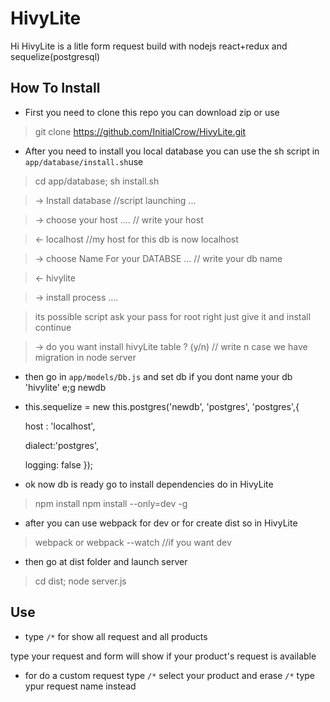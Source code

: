 HivyLite
===================

Hi HivyLite is a litle form request build with nodejs react+redux and sequelize(postgresql)

How To Install
--------------

- First you need to clone this repo you can download zip or use

>git clone https://github.com/InitialCrow/HivyLite.git


- After you need to install you local database you can use the sh script in `app/database/install.sh`use

> cd app/database; sh install.sh

> -> Install database //script launching ...

> -> choose your host .... // write your host

> <- localhost //my host for this db is now localhost

> -> choose Name For your DATABSE ... // write your db name

> <- hivylite

> -> install process .... 

> its possible script ask your pass for root right just give it and install continue

> -> do you want install hivyLite table ? (y/n) // write n case we have migration in node server

- then go in `app/models/Db.js` and set db if you dont name your db 'hivylite' e;g newdb
								


- this.sequelize = new this.postgres('newdb', 'postgres', 'postgres',{

	host : 'localhost',

	dialect:'postgres',

	logging: false
 });

- ok now db is ready go to install dependencies  do in HivyLite

> npm install
> npm install --only=dev -g

- after you can use webpack for dev or for create dist  so in HivyLite

> webpack 
> or
> webpack --watch //if you want dev

- then go at dist folder and launch server

> cd dist; node server.js

Use
--------------

- type `/*` for show all request and all products

type your request and form will show if your product's request is available 

- for do a custom request type `/*` select your product and erase `/*` type ypur request name instead
